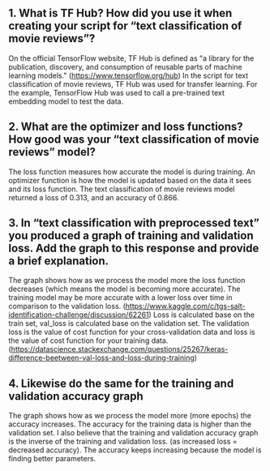 ## 1. What is TF Hub?  How did you use it when creating your script for “text classification of movie reviews”?

On the official TensorFlow website, TF Hub is defined as "a library for the publication, discovery, and consumption of reusable parts of machine learning models." (https://www.tensorflow.org/hub) In the script for text classification of movie reviews, TF Hub was used for transfer learning. For the example, TensorFlow Hub was used to call a pre-trained text embedding model to test the data. 


## 2. What are the optimizer and loss functions?  How good was your “text classification of movie reviews” model?

The loss function measures how accurate the model is during training. An optimizer function is how the model is updated based on the data it sees and its loss function. The text classification of movie reviews model returned a loss of 0.313, and an accuracy of 0.866. 

## 3. In “text classification with preprocessed text” you produced a graph of training and validation loss.  Add the graph to this response and provide a brief explanation. 

[](https://user-images.githubusercontent.com/67920289/87259182-669dee80-c477-11ea-8458-926be6bd4abe.png)

The graph shows how as we process the model more the loss function decreases (which means the model is becoming more accurate). The training model may be more accurate with a lower loss over time in comparison to the validation loss. (https://www.kaggle.com/c/tgs-salt-identification-challenge/discussion/62261) Loss is calculated base on the train set, val_loss is calculated base on the validation set. The validation loss is the value of cost function for your cross-validation data and loss is the value of cost function for your training data. (https://datascience.stackexchange.com/questions/25267/keras-difference-beetween-val-loss-and-loss-during-training) 

## 4. Likewise do the same for the training and validation accuracy graph

[](https://user-images.githubusercontent.com/67920289/87259769-aa92f280-c47b-11ea-93f6-40b59aa8bd7b.png)

The graph shows how as we process the model more (more epochs) the accuracy increases. The accuracy for the training data is higher than the validation set. I also believe that the training and validation accuracy graph is the inverse of the training and validation loss. (as increased loss = decreased accuracy). The accuracy keeps increasing because the model is finding better parameters.




